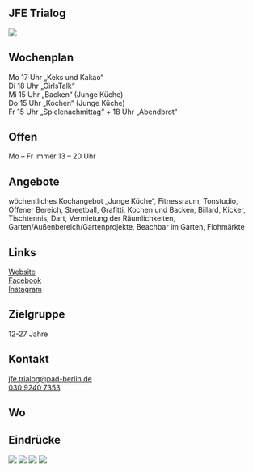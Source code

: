 ## JFE Trialog
<img id="topmedia" src="images/Logos/Trialog.jpg" />

## Wochenplan
Mo  17 Uhr „Keks und Kakao“<br>
Di  18 Uhr „GirlsTalk“<br>
Mi  15 Uhr „Backen“ (Junge Küche)<br>
Do  15 Uhr „Kochen“ (Junge Küche)<br>
Fr  15 Uhr „Spielenachmittag“ + 18 Uhr „Abendbrot“<br>

## Offen
Mo – Fr  immer 13 – 20 Uhr

## Angebote
<p id="activities">
wöchentliches Kochangebot „Junge Küche“, Fitnessraum, Tonstudio, Offener Bereich, Streetball, Grafitti, Kochen und Backen, Billard, Kicker, Tischtennis, Dart, Vermietung der Räumlichkeiten, Garten/Außenbereich/Gartenprojekte, Beachbar im Garten, Flohmärkte
</p>

## Links
<a class="external_link" href="https://www.pad-berlin.de/jugendarbeit-praevention-und-qualifikation/jfe-trialog">Website</a><br>
<a class="external_link" href="https://de-de.facebook.com/jfe.trialog/">Facebook</a><br>
<a class="external_link" href="https://www.instagram.com/jfe.trialog/">Instagram</a>

## Zielgruppe
12-27 Jahre

## Kontakt
[jfe.trialog@pad-berlin.de](mailto:jfe.trialog@pad-berlin.de)<br>
<a href="tel:+493092407353">030 9240 7353</a>

## Wo
<div id="gmap"></div>
<script>window.onload = showMap('Ahrenshooper Straße 7, 13051 Berlin', 0, 'gmap_mini')</script>

## Eindrücke
<div class="mediacontainer">
  <img src="images/JFE_Trialog/1.jpg" />
  <img src="images/JFE_Trialog/2.jpg" />
  <img src="images/JFE_Trialog/3.jpg" />
  <img src="images/JFE_Trialog/4.jpg" />
</div>
